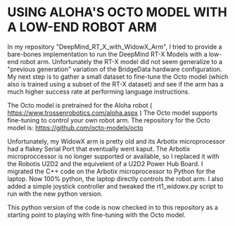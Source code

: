 # USING ALOHA'S OCTO MODEL WITH A LOW-END ROBOT ARM

In my repository "DeepMind_RT_X_with_WidowX_Arm", I tried to provide
a bare-bones implementation to run the DeepMind RT-X Models with a low-end robot arm. Unfortunately the RT-X model did not seem generalize to a "previous generation" variation of the BridgeData hardware configuration. My next step is to gather a small dataset to fine-tune the Octo model (which also is trained using a subset of the RT-X dataset) and see if the arm has a much higher success rate at performing language instructions.

The Octo model is pretrained for the Aloha robot ( https://www.trossenrobotics.com/aloha.aspx ) The Octo model supports fine-tuning to control your own robot arm.  The repository for the Octo model is:
https://github.com/octo-models/octo

Unfortunately, my WidowX arm is pretty old and its Arbotix microprocessor had a flakey Serial Port that eventually went kaput. The Arbotix microproccessor is no longer supported or available, so I replaced it with the Robotis U2D2 and the equivelent of a U2D2 Power Hub Board.  I migrated the C++ code on the Arbotix microprocessor to Python for the laptop.  Now 100% python, the laptop directly controls the robot arm.  I also added a simple joystick controller and tweaked the rt1_widowx.py script to run with the new python version.  

This python version of the code is now checked in to this repository as a starting point to playing with fine-tuning with the Octo model.

